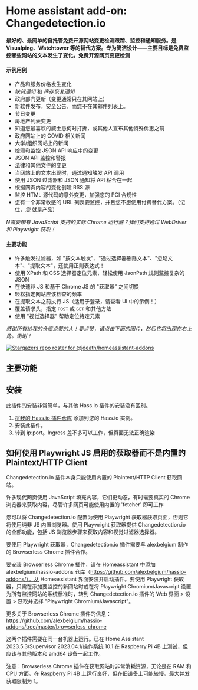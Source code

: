 # Home assistant add-on: Changedetection.io

**最好的、最简单的自托管免费开源网站变更检测跟踪、监控和通知服务。是 Visualping、Watchtower 等的替代方案。专为简洁设计——主要目标是免费监控哪些网站的文本发生了变化。免费开源网页变更检测**

#### 示例用例

- 产品和服务价格发生变化
- _缺货通知_ 和 _库存恢复通知_
- 政府部门更新（变更通常只在其网站上）
- 新软件发布，安全公告，而您不在其邮件列表上。
- 节日变更
- 房地产列表变更
- 知道您最喜欢的威士忌何时打折，或其他人宣布其他特殊优惠之前
- 政府网站上的 COVID 相关新闻
- 大学/组织网站上的新闻
- 检测和监控 JSON API 响应中的变更
- JSON API 监控和警报
- 法律和其他文件的变更
- 当网站上的文本出现时，通过通知触发 API 调用
- 使用 JSON 过滤器和 JSON 通知将 API 粘合在一起
- 根据网页内容的变化创建 RSS 源
- 监控 HTML 源代码的意外变更，加强您的 PCI 合规性
- 您有一个非常敏感的 URL 列表要监控，并且您不想使用付费替代方案。（记住，_您_ 就是产品）

_N需要带有 JavaScript 支持的实际 Chrome 运行器？我们支持通过 WebDriver 和 Playwright 获取！_

#### 主要功能

- 许多触发过滤器，如 "按文本触发"、"通过选择器删除文本"、"忽略文本"、"提取文本"，还使用正则表达式！
- 使用 XPath 和 CSS 选择器定位元素，轻松使用 JsonPath 规则监控复杂的 JSON
- 在快速非 JS 和基于 Chrome JS 的 "获取器" 之间切换
- 轻松指定网站应该检查的频率
- 在提取文本之前执行 JS（适用于登录，请查看 UI 中的示例！）
- 覆盖请求头，指定 `POST` 或 `GET` 和其他方法
- 使用 "视觉选择器" 帮助定位特定元素

_感谢所有给我的仓库点赞的人！要点赞，请点击下面的图片，然后它将出现在右上角。谢谢！_

[![Stargazers repo roster for @jdeath/homeassistant-addons](https://reporoster.com/stars/jdeath/homeassistant-addons)](https://github.com/jdeath/homeassistant-addons/stargazers)

## 主要功能


## 安装

此插件的安装非常简单，与其他 Hass.io 插件的安装没有区别。

1. [将我的 Hass.io 插件仓库][repository] 添加到您的 Hass.io 实例。
1. 安装此插件。
1. 转到 ip:port。Ingress 差不多可以工作，但页面无法正确渲染


## 如何使用 Playwright JS 启用的获取器而不是内置的 Plaintext/HTTP Client

Changedetection.io 插件本身只能使用内置的 Plaintext/HTTP Client 获取网站。

许多现代网页使用 JavaScript 填充内容，它们更动态，有时需要真实的 Chrome 浏览器来获取内容，尽管许多网页可能使用内置的 'fetcher' 即可工作

您可以将 Changedetection.io 配置为使用 Playwright 获取器获取页面，否则它将使用纯非 JS 内置浏览器。使用 Playwright 获取器提供 Changedetection.io 的全部功能，包括 JS 浏览器步骤来获取内容和视觉过滤器选择器。

要使用 Playwright 获取器，Changedetection.io 插件需要与 alexbelgium 制作的 Browserless Chrome 插件合作。

要安装 Browserless Chrome 插件，请在 Homeassistant 中添加 alexbelgium/hassio-addons 仓库（https://github.com/alexbelgium/hassio-addons/）。从 Homeassistant 界面安装并启动插件。要使用 Playwright 获取器，只需在添加要监控的新网站时或在将 Playwright Chromium/Javascript 设置为所有监控网站的系统标准时，转到 Changedetection.io 插件的 Web 界面 > 设置 > 获取并选择 "Playwright Chromium/Javascript"。

更多关于 Browserless Chrome 插件的信息：https://github.com/alexbelgium/hassio-addons/tree/master/browserless_chrome

这两个插件需要在同一台机器上运行。已在 Home Assistant 2023.5.3/Supervisor 2023.04.1/操作系统 10.1 在 Raspberry Pi 4B 上测试，但应该与其他版本和 amd64 设备一起工作。

注意：Browserless Chrome 插件在获取网站时非常消耗资源，无论是在 RAM 和 CPU 方面。在 Raspberry Pi 4B 上运行良好，但在旧设备上可能较慢。最大并发获取限制为 1。

[repository]: https://github.com/jdeath/homeassistant-addons